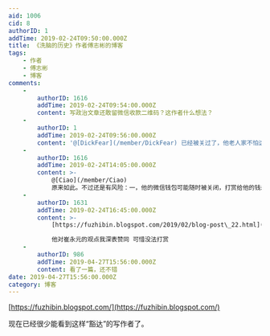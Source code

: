 ```yaml
---
aid: 1006
cid: 8
authorID: 1
addTime: 2019-02-24T09:50:00.000Z
title: 《洗脑的历史》作者傅志彬的博客
tags:
    - 作者
    - 傅志彬
    - 博客
comments:
    -
        authorID: 1616
        addTime: 2019-02-24T09:54:00.000Z
        content: 写政治文章还敢留微信收款二维码？这作者什么想法？
    -
        authorID: 1
        addTime: 2019-02-24T09:56:00.000Z
        content: '@[DickFear](/member/DickFear) 已经被关过了，他老人家不怕这了。'
    -
        authorID: 1616
        addTime: 2019-02-24T14:05:00.000Z
        content: >-
            @[Ciao](/member/Ciao)
            原来如此。不过还是有风险：一，他的微信钱包可能随时被关闭，打赏给他的钱未必会受到。二，谁微信打赏记录他有记录一清二楚。
    -
        authorID: 1631
        addTime: 2019-02-24T16:45:00.000Z
        content: >-
            [https://fuzhibin.blogspot.com/2019/02/blog-post\_22.html](https://fuzhibin.blogspot.com/2019/02/blog-post_22.html)  

            他对崔永元的观点我深表赞同 可惜没法打赏
    -
        authorID: 986
        addTime: 2019-04-27T15:56:00.000Z
        content: 看了一篇，还不错
date: 2019-04-27T15:56:00.000Z
category: 博客
---
```


[https://fuzhibin.blogspot.com/](https://fuzhibin.blogspot.com/)

现在已经很少能看到这样“豁达”的写作者了。

